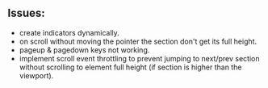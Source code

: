 ## Issues:

- create indicators dynamically.
- on scroll without moving the pointer the section don't get its full height.
- pageup & pagedown keys not working.
- implement scroll event throttling to prevent jumping to next/prev section without scrolling to element full height (if section is higher than the viewport).
